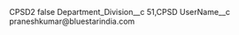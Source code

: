 <?xml version="1.0" encoding="UTF-8"?>
<CustomMetadata xmlns="http://soap.sforce.com/2006/04/metadata" xmlns:xsi="http://www.w3.org/2001/XMLSchema-instance" xmlns:xsd="http://www.w3.org/2001/XMLSchema">
    <label>CPSD2</label>
    <protected>false</protected>
    <values>
        <field>Department_Division__c</field>
        <value xsi:type="xsd:string">51,CPSD</value>
    </values>
    <values>
        <field>UserName__c</field>
        <value xsi:type="xsd:string">praneshkumar@bluestarindia.com</value>
    </values>
</CustomMetadata>
